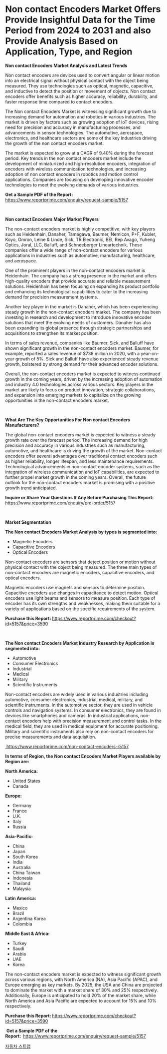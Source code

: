 <p><h1>Non contact Encoders Market Offers Provide Insightful Data for the Time Period from 2024 to 2031 and also Provide Analysis Based on Application, Type, and Region</h1></p><p><strong>Non contact Encoders Market Analysis and Latest Trends</strong></p>
<p><p>Non contact encoders are devices used to convert angular or linear motion into an electrical signal without physical contact with the object being measured. They use technologies such as optical, magnetic, capacitive, and inductive to detect the position or movement of objects. Non contact encoders offer benefits such as higher accuracy, reliability, durability, and faster response time compared to contact encoders.</p><p>The Non contact Encoders Market is witnessing significant growth due to increasing demand for automation and robotics in various industries. The market is driven by factors such as growing adoption of IoT devices, rising need for precision and accuracy in manufacturing processes, and advancements in sensor technologies. The automotive, aerospace, electronics, and healthcare sectors are some of the key industries driving the growth of the non contact encoders market.</p><p>The market is expected to grow at a CAGR of 9.40% during the forecast period. Key trends in the non contact encoders market include the development of miniaturized and high-resolution encoders, integration of encoders with wireless communication technologies, and increasing adoption of non contact encoders in robotics and motion control applications. Companies are focusing on developing innovative encoder technologies to meet the evolving demands of various industries.</p></p>
<p><strong>Get a Sample PDF of the Report:&nbsp;</strong> <a href="https://www.reportprime.com/enquiry/request-sample/5157">https://www.reportprime.com/enquiry/request-sample/5157</a></p>
<p>&nbsp;</p>
<p><strong>Non contact Encoders Major Market Players</strong></p>
<p><p>The non-contact encoders market is highly competitive, with key players such as Heidenhain, Danaher, Tamagawa, Baumer, Nemicon, P+F, Kubler, Koyo, Omron, Leine & Linde, Sick, TR Electronic, BEI, Rep Avago, Yuheng Optics, Joral, LLC, Balluff, and Schneeberger Lineartechnik. These companies offer a wide range of non-contact encoders for various applications in industries such as automotive, manufacturing, healthcare, and aerospace.</p><p>One of the prominent players in the non-contact encoders market is Heidenhain. The company has a strong presence in the market and offers high-quality encoders that provide accurate and reliable measurement solutions. Heidenhain has been focusing on expanding its product portfolio and enhancing its technological capabilities to cater to the increasing demand for precision measurement systems.</p><p>Another key player in the market is Danaher, which has been experiencing steady growth in the non-contact encoders market. The company has been investing in research and development to introduce innovative encoder solutions that meet the evolving needs of customers. Danaher has also been expanding its global presence through strategic partnerships and acquisitions to strengthen its market position.</p><p>In terms of sales revenue, companies like Baumer, Sick, and Balluff have shown significant growth in the non-contact encoders market. Baumer, for example, reported a sales revenue of $738 million in 2020, with a year-on-year growth of 5%. Sick and Balluff have also experienced steady revenue growth, bolstered by strong demand for their advanced encoder solutions.</p><p>Overall, the non-contact encoders market is expected to witness continued growth in the coming years, driven by the increasing adoption of automation and industry 4.0 technologies across various sectors. Key players in the market are likely to focus on product innovation, strategic collaborations, and expansion into emerging markets to capitalize on the growing opportunities in the non-contact encoders market.</p></p>
<p>&nbsp;</p>
<p><strong>What Are The Key Opportunities For Non contact Encoders Manufacturers?</strong></p>
<p><p>The global non-contact encoders market is expected to witness a steady growth rate over the forecast period. The increasing demand for high precision and accuracy in various industries such as manufacturing, automotive, and healthcare is driving the growth of the market. Non-contact encoders offer several advantages over traditional contact encoders such as higher reliability, longer lifespan, and less maintenance requirements. Technological advancements in non-contact encoder systems, such as the integration of wireless communication and IoT capabilities, are expected to further propel market growth in the coming years. Overall, the future outlook for the non-contact encoders market is promising with a positive growth trend anticipated.</p></p>
<p><strong>Inquire or Share Your Questions If Any Before Purchasing This Report:</strong> <a href="https://www.reportprime.com/enquiry/pre-order/5157">https://www.reportprime.com/enquiry/pre-order/5157</a></p>
<p>&nbsp;</p>
<p><strong>Market Segmentation</strong></p>
<p><strong>The Non contact Encoders Market Analysis by types is segmented into:</strong></p>
<p><ul><li>Magnetic Encoders</li><li>Capacitive Encoders</li><li>Optical Encoders</li></ul></p>
<p><p>Non-contact encoders are sensors that detect position or motion without physical contact with the object being measured. The three main types of non-contact encoders are magnetic encoders, capacitive encoders, and optical encoders. </p><p>Magnetic encoders use magnets and sensors to determine position. Capacitive encoders use changes in capacitance to detect motion. Optical encoders use light beams and sensors to measure position. Each type of encoder has its own strengths and weaknesses, making them suitable for a variety of applications based on the specific requirements of the system.</p></p>
<p><strong>Purchase this Report:&nbsp;</strong><a href="https://www.reportprime.com/checkout?id=5157&price=3590">https://www.reportprime.com/checkout?id=5157&price=3590</a></p>
<p>&nbsp;</p>
<p><strong>The Non contact Encoders Market Industry Research by Application is segmented into:</strong></p>
<p><ul><li>Automotive</li><li>Consumer Electronics</li><li>Industrial</li><li>Medical</li><li>Military</li><li>Scientific Instruments</li></ul></p>
<p><p>Non-contact encoders are widely used in various industries including automotive, consumer electronics, industrial, medical, military, and scientific instruments. In the automotive sector, they are used in vehicle controls and navigation systems. In consumer electronics, they are found in devices like smartphones and cameras. In industrial applications, non-contact encoders help with precision measurement and control tasks. In the medical field, they are used in medical equipment for accurate positioning. Military and scientific instruments also rely on non-contact encoders for precise measurements and data acquisition.</p></p>
<p><a href="https://www.reportprime.com/non-contact-encoders-r5157">&nbsp;https://www.reportprime.com/non-contact-encoders-r5157</a></p>
<p><strong>In terms of Region, the Non contact Encoders Market Players available by Region are:</strong></p>
<p>
    <p> <strong> North America: </strong>
        <ul>
            <li>United States</li>
            <li>Canada</li>
        </ul>
        </p> 
    <p> <strong> Europe: </strong>
        <ul>
            <li>Germany</li>
            <li>France</li>
            <li>U.K.</li>
            <li>Italy</li>
            <li>Russia</li>
        </ul>
        </p> 
    <p> <strong> Asia-Pacific: </strong>
        <ul>
            <li>China</li>
            <li>Japan</li>
            <li>South Korea</li>
            <li>India</li>
            <li>Australia</li>
            <li>China Taiwan</li>
            <li>Indonesia</li>
            <li>Thailand</li>
            <li>Malaysia</li>
        </ul>
        </p> 
    <p> <strong> Latin America: </strong>
        <ul>
            <li>Mexico</li>
            <li>Brazil</li>
            <li>Argentina Korea</li>
            <li>Colombia</li>
        </ul>
        </p> 
    <p> <strong> Middle East & Africa: </strong>
        <ul>
            <li>Turkey</li>
            <li>Saudi</li>
            <li>Arabia</li>
            <li>UAE</li>
            <li>Korea</li>
        </ul>
    </p>
    </p>
<p><p>The non-contact encoders market is expected to witness significant growth across various regions, with North America (NA), Asia Pacific (APAC), and Europe emerging as key markets. By 2025, the USA and China are projected to dominate the market with a market share of 30% and 25% respectively. Additionally, Europe is anticipated to hold 20% of the market share, while North America and Asia Pacific are expected to account for 15% and 10% respectively.</p></p>
<p><strong>Purchase this Report: </strong><a href="https://www.reportprime.com/checkout?id=5157&price=3590">https://www.reportprime.com/checkout?id=5157&price=3590</a></p>
<p>&nbsp;<strong>Get a Sample PDF of the Report:&nbsp;&nbsp;</strong><a href="https://www.reportprime.com/enquiry/request-sample/5157">https://www.reportprime.com/enquiry/request-sample/5157</a></p>
<p><strong></strong></p>
<p><p><a href="https://github.com/RickyMetzDVM/Market-Research-Report-List-1/blob/main/634370770501.md">자동차 스트랩</a></p></p>